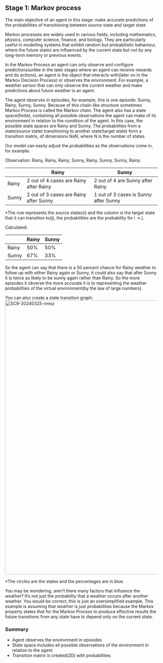 ## Stage 1: Markov process

The main objective of an agent in this stage: make accurate predictions of the probabilities of transitioning between source state and target state

Markov processes are widely used in various fields, including mathematics, physics, computer science, finance, and biology. They are particularly useful in modelling systems that exhibit random but probabilistic behaviour, where the future states are influenced by the current state but not by any long-term memory or previous events.

In the Markov Process an agent can only observe and configure predictions(unlike in the later stages where an agent can receive rewards and do actions), an agent is the object that interacts with(later on in the Markov Decision Process) or observes the environment. For example, a weather sensor that can only observe the current weather and make predictions about future weather is an agent. 

The agent observes in episodes, for example, this is one episode: Sunny, Rainy, Sunny, Sunny. Because of this chain-like structure sometimes Markov Process is called the Markov chain. The agent also has a state space(finite), containing all possible observations the agent can make of its environment in relation to the condition of the agent. In this case, the possible state spaces are Rainy and Sunny. The probabilities from a state(source state) transitioning to another state(target state) form a transition matrix, of dimensions NxN, where N is the number of states.

Our model can easily adjust the probabilities as the observations come in, for example:

Observation: Rainy, Rainy, Rainy, Sunny, Rainy, Sunny, Sunny, Rainy.

|  | Rainy | Sunny |
| --- | --- | --- |
| Rainy | 2 out of 4 cases are Rainy after Rainy | 2 out of 4 are Sunny after Rainy |
| Sunny | 2 out of 3 cases are Rainy after Sunny | 1 out of 3 cases is Sunny after Sunny |

*The row represents the source states(i) and the column is the target state that it can transition to(j), the probabilities are the probability for i → j.

Calculated:

|  | Rainy | Sunny |
| --- | --- | --- |
| Rainy | 50% | 50% |
| Sunny | 67% | 33% |

So the agent can say that there is a 50 percent chance for Rainy weather to follow up with either Rainy again or Sunny, it could also say that after Sunny it is twice as likely to be sunny again rather than Rainy. So the more episodes it obverse the more accurate it is to representing the weather probabilities of the virtual environment(by the law of large numbers). 

You can also create a state transition graph:
<img width="900" alt="SCR-20240325-nmsz" src="https://github.com/623637719/The-Democratization-of-AI/assets/84779222/765bf435-7e76-4055-ab19-c49c43ec200b">

*The circles are the states and the percentages are in blue.

You may be wondering, aren’t there many factors that influence the weather? It’s not just the probability that a weather occurs after another weather. You would be correct, this is just an oversimplified example. This example is assuming that weather is just probabilities because the Markov property states that for the Markov Process to produce effective results the future transitions from any state have to depend only on the current state.

### Summary

- Agent observes the environment in episodes
- State space includes all possible observations of the environment in relation to the agent
- Transition matrix is created(2D) with probabilities
